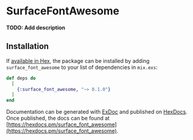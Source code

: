 # SurfaceFontAwesome

**TODO: Add description**

## Installation

If [available in Hex](https://hex.pm/docs/publish), the package can be installed
by adding `surface_font_awesome` to your list of dependencies in `mix.exs`:

```elixir
def deps do
  [
    {:surface_font_awesome, "~> 0.1.0"}
  ]
end
```

Documentation can be generated with [ExDoc](https://github.com/elixir-lang/ex_doc)
and published on [HexDocs](https://hexdocs.pm). Once published, the docs can
be found at [https://hexdocs.pm/surface_font_awesome](https://hexdocs.pm/surface_font_awesome).

